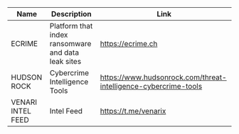 |Name|Description|Link|
| ------ | ------ | ------ |
|ECRIME|Platform that index ransomware and data leak sites|https://ecrime.ch|
|HUDSON ROCK|Cybercrime Intelligence Tools|https://www.hudsonrock.com/threat-intelligence-cybercrime-tools|
|VENARI INTEL FEED|Intel Feed|https://t.me/venarix|
